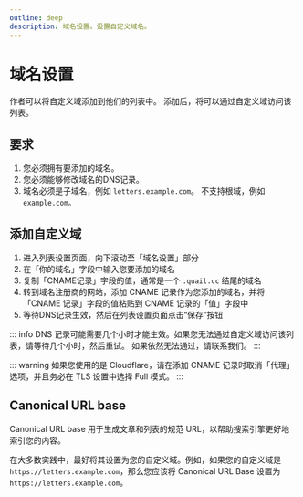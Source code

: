 ```yaml
---
outline: deep
description: 域名设置。设置自定义域名。
---
```


# 域名设置

作者可以将自定义域添加到他们的列表中。 添加后，将可以通过自定义域访问该列表。

## 要求

1. 您必须拥有要添加的域名。
2. 您必须能够修改域名的DNS记录。
3. 域名必须是子域名，例如 `letters.example.com`。 不支持根域，例如 `example.com`。

## 添加自定义域

1. 进入列表设置页面，向下滚动至「域名设置」部分
2. 在「你的域名」字段中输入您要添加的域名
3. 复制「CNAME记录」字段的值，通常是一个 `.quail.cc` 结尾的域名
4. 转到域名注册商的网站，添加 CNAME 记录作为您添加的域名，并将「CNAME 记录」字段的值粘贴到 CNAME 记录的「值」字段中
5. 等待DNS记录生效，然后在列表设置页面点击“保存”按钮

::: info
DNS 记录可能需要几个小时才能生效。如果您无法通过自定义域访问该列表，请等待几个小时，然后重试。
如果依然无法通过，请联系我们。
:::

::: warning
如果您使用的是 Cloudflare，请在添加 CNAME 记录时取消「代理」选项，并且务必在 TLS 设置中选择 Full 模式。
:::

## Canonical URL base

Canonical URL base 用于生成文章和列表的规范 URL，以帮助搜索引擎更好地索引您的内容。

在大多数实践中，最好将其设置为您的自定义域。例如，如果您的自定义域是 `https://letters.example.com`，那么您应该将 Canonical URL Base 设置为 `https://letters.example.com`。